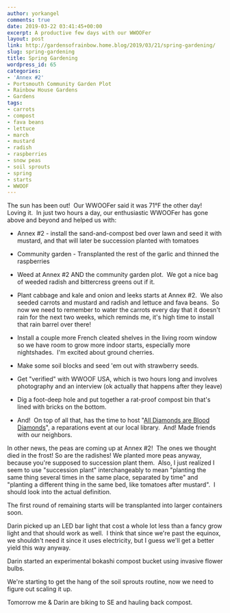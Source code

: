 ```yaml
---
author: yorkangel
comments: true
date: 2019-03-22 03:41:45+00:00
excerpt: A productive few days with our WWOOFer
layout: post
link: http://gardensofrainbow.home.blog/2019/03/21/spring-gardening/
slug: spring-gardening
title: Spring Gardening
wordpress_id: 65
categories:
- 'Annex #2'
- Portsmouth Community Garden Plot
- Rainbow House Gardens
- Gardens
tags:
- carrots
- compost
- fava beans
- lettuce
- march
- mustard
- radish
- raspberries
- snow peas
- soil sprouts
- spring
- starts
- WWOOF
---
```


The sun has been out!  Our WWOOFer said it was 71°F the other day!  Loving it.  In just two hours a day, our enthusiastic WWOOFer has gone above and beyond and helped us with:



	
  * Annex #2 - install the sand-and-compost bed over lawn and seed it with mustard, and that will later be succession planted with tomatoes

	
  * Community garden - Transplanted the rest of the garlic and thinned the raspberries

	
  * Weed at Annex #2 AND the community garden plot.  We got a nice bag of weeded radish and bittercress greens out if it.

	
  * Plant cabbage and kale and onion and leeks starts at Annex #2.  We also seeded carrots and mustard and radish and lettuce and fava beans.  So now we need to remember to water the carrots every day that it doesn't rain for the next two weeks, which reminds me, it's high time to install that rain barrel over there!

	
  * Install a couple more French cleated shelves in the living room window so we have room to grow more indoor starts, especially more nightshades.  I'm excited about ground cherries.

	
  * Make some soil blocks and seed 'em out with strawberry seeds.

	
  * Get "verified" with WWOOF USA, which is two hours long and involves photography and an interview (ok actually that happens after they leave)

	
  * Dig a foot-deep hole and put together a rat-proof compost bin that's lined with bricks on the bottom.

	
  * And!  On top of all that, has the time to host "[All Diamonds are Blood Diamonds](https://uhurusolidarity.org/2019/03/10/all-diamonds-are-blood-diamonds-national-tour-feb-march-2019/)", a reparations event at our local library.  And! Made friends with our neighbors.


In other news, the peas are coming up at Annex #2!  The ones we thought died in the frost! So are the radishes! We planted more peas anyway, because you're supposed to succession plant them.  Also, I just realized I seem to use "succession plant" interchangeably to mean "planting the same thing several times in the same place, separated by time" and "planting a different thing in the same bed, like tomatoes after mustard".  I should look into the actual definition.

The first round of remaining starts will be transplanted into larger containers soon.

Darin picked up an LED bar light that cost a whole lot less than a fancy grow light and that should work as well.  I think that since we're past the equinox, we shouldn't need it since it uses electricity, but I guess we'll get a better yield this way anyway.

Darin started an experimental bokashi compost bucket using invasive flower bulbs.

We're starting to get the hang of the soil sprouts routine, now we need to figure out scaling it up.

Tomorrow me & Darin are biking to SE and hauling back compost.

